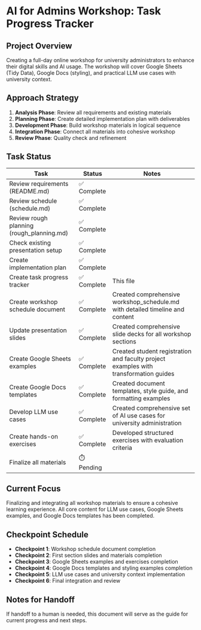 # AI for Admins Workshop: Task Progress Tracker

## Project Overview
Creating a full-day online workshop for university administrators to enhance their digital skills and AI usage. The workshop will cover Google Sheets (Tidy Data), Google Docs (styling), and practical LLM use cases with university context.

## Approach Strategy
1. **Analysis Phase**: Review all requirements and existing materials
2. **Planning Phase**: Create detailed implementation plan with deliverables
3. **Development Phase**: Build workshop materials in logical sequence
4. **Integration Phase**: Connect all materials into cohesive workshop
5. **Review Phase**: Quality check and refinement

## Task Status

| Task | Status | Notes |
|------|--------|-------|
| Review requirements (README.md) | ✅ Complete | |
| Review schedule (schedule.md) | ✅ Complete | |
| Review rough planning (rough_planning.md) | ✅ Complete | |
| Check existing presentation setup | ✅ Complete | |
| Create implementation plan | ✅ Complete | |
| Create task progress tracker | ✅ Complete | This file |
| Create workshop schedule document | ✅ Complete | Created comprehensive workshop_schedule.md with detailed timeline and content |
| Update presentation slides | ✅ Complete | Created comprehensive slide decks for all workshop sections |
| Create Google Sheets examples | ✅ Complete | Created student registration and faculty project examples with transformation guides |
| Create Google Docs templates | ✅ Complete | Created document templates, style guide, and formatting examples |
| Develop LLM use cases | ✅ Complete | Created comprehensive set of AI use cases for university administration |
| Create hands-on exercises | ✅ Complete | Developed structured exercises with evaluation criteria |
| Finalize all materials | ⏱️ Pending | |

## Current Focus
Finalizing and integrating all workshop materials to ensure a cohesive learning experience. All core content for LLM use cases, Google Sheets examples, and Google Docs templates has been completed.

## Checkpoint Schedule
- **Checkpoint 1**: Workshop schedule document completion
- **Checkpoint 2**: First section slides and materials completion
- **Checkpoint 3**: Google Sheets examples and exercises completion
- **Checkpoint 4**: Google Docs templates and styling examples completion
- **Checkpoint 5**: LLM use cases and university context implementation
- **Checkpoint 6**: Final integration and review

## Notes for Handoff
If handoff to a human is needed, this document will serve as the guide for current progress and next steps.